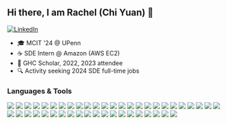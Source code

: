 ## Hi there, I am Rachel (Chi Yuan) 👋

[![LinkedIn](https://img.shields.io/badge/LinkedIn-blue?style=for-the-badge&logoWidth=20&width=80)](https://www.linkedin.com/in/chiyuancy/)
<!--[![Featured Project](https://img.shields.io/badge/Featured%20Project-orange?style=for-the-badge&logoWidth=40&width=80)](https://forxnews.herokuapp.com/)-->

- 🎓 MCIT '24 @ UPenn
- ☕️ SDE Intern @ Amazon (AWS EC2)
- 🥇 GHC Scholar, 2022, 2023 attendee
- 🔍 Activity seeking 2024 SDE full-time jobs




### Languages & Tools

<img src="https://img.shields.io/badge/-Java-f89820?style=flat&logo=java&logoColor=white"> <img src="https://img.shields.io/badge/-JavaScript-f7df1e?style=flat&logo=javascript&logoColor=black"> <img src="https://img.shields.io/badge/-Python-3776ab?style=flat&logo=python&logoColor=white"> <img src="https://img.shields.io/badge/-C-00599c?style=flat&logo=c&logoColor=white"> <img src="https://img.shields.io/badge/-C++-00599c?style=flat&logo=c%2B%2B&logoColor=white"> <img src="https://img.shields.io/badge/-SQL-4DB33D?style=flat&logo=sql&logoColor=white"> <img src="https://img.shields.io/badge/-HTML-e34f26?style=flat&logo=html5&logoColor=white"> <img src="https://img.shields.io/badge/-CSS-9400D3?style=flat&logo=css3&logoColor=white"> <img src="https://img.shields.io/badge/-Spring-4DB33D?style=flat&logo=spring&logoColor=FFFFFF"> <img src="https://img.shields.io/badge/-Spring Boot-4DB33D?style=flat&logo=springboot&logoColor=FFFFFF"> <img src="http://img.shields.io/badge/-Node-430098?style=flat&logo=Node.js&logoColor=white"> <img src="https://img.shields.io/badge/-Express-787878?style=flat&logo=express&logoColor=ffffff"> <img src="https://img.shields.io/badge/-Flask-008080?style=flat&logo=flask&logoColor=ffffff"> <img src="https://img.shields.io/badge/-React-000000?style=flat&logo=react&logoColor=00c8ff"> <img src="https://img.shields.io/badge/-Bootstrap-563D7C?style=flat&logo=bootstrap&logoColor=white"> <img src="https://img.shields.io/badge/-MUI-1976d2?style=flat&logo=mui&logoColor=white"> <img src="https://img.shields.io/badge/-Ant Design-EB2F96?style=flat&logo=antdesign&logoColor=00c8ff"> <img src="https://img.shields.io/badge/-Figma-cc6699?style=flat&logo=figma&logoColor=ffffff"> <img src="https://img.shields.io/badge/-Spark-eed718?style=flat&logo=apache-spark&logoColor=ffffff"> <img src="https://img.shields.io/badge/-Flink-f58220?style=flat&logo=apache-flink&logoColor=ffffff"> <img src="https://img.shields.io/badge/-Hadoop-f7df1e?style=flat&logo=apache-hadoop&logoColor=ffffff"> <img src="http://img.shields.io/badge/-Elasticsearch-4285F4?style=flat&logo=elasticsearch&logoColor=white"> <img src="http://img.shields.io/badge/-Kafka-232F3E?style=flat&logo=apache-kafka&logoColor=FFFFFF"> <img src="https://img.shields.io/badge/-MySQL-F29111?style=flat&logo=mysql&logoColor=FFFFFF"> <img src="https://img.shields.io/badge/-MongoDB-4DB33D?style=flat&logo=mongodb&logoColor=FFFFFF"> <img src="http://img.shields.io/badge/-Neo4j-FFC107?style=flat&logo=neo4j&logoColor=FFFFFF"> <img src="http://img.shields.io/badge/-Redis-F05032?style=flat&logo=redis&logoColor=FFFFFF"> <img src="http://img.shields.io/badge/-AWS-F89820?style=flat&logo=amazon&logoColor=white"> <img src="http://img.shields.io/badge/-GCP-4285F4?style=flat&logo=google%20cloud&logoColor=white"> <img src="http://img.shields.io/badge/-Heroku-430098?style=flat&logo=heroku&logoColor=white"> <img src="https://img.shields.io/badge/-Docker-659ad2?style=flat&logo=docker&logoColor=ffffff"> <img src="http://img.shields.io/badge/-Kubernetes-007ACC?style=flat&logo=kubernetes&logoColor=white"> <img src="http://img.shields.io/badge/-Maven-6933FF?style=flat&logo=maven&logoColor=white"> <img src="http://img.shields.io/badge/-Postman-FF6C37?style=flat&logo=postman&logoColor=white"> <img src="http://img.shields.io/badge/-Swagger-85EA2D?style=flat&logo=swagger&logoColor=white"> <img src="http://img.shields.io/badge/-Mockito-EBEEF5?style=flat&logo=mockito&logoColor=black"> <img src="http://img.shields.io/badge/-JUnit-FB4D42?style=flat&logo=junit&logoColor=white"> <img src="http://img.shields.io/badge/-Jest-C21325?style=flat&logo=jest&logoColor=white"> <img src="http://img.shields.io/badge/-Cypress-17202C?style=flat&logo=cypress&logoColor=white"> <img src="http://img.shields.io/badge/-Linux-FCC624?style=flat&logo=linux&logoColor=black"> <img src="http://img.shields.io/badge/-Git-F05032?style=flat&logo=git&logoColor=FFFFFF"> <img src="http://img.shields.io/badge/-JSON-008CBA?style=flat&logo=json&logoColor=FFFFFF"> <img src="http://img.shields.io/badge/-REST-6DB33F?style=flat&logo=rest&logoColor=FFFFFF"> <img src="http://img.shields.io/badge/-API-FDD023?style=flat&logo=oop&logoColor=FFFFFF"> <img src="http://img.shields.io/badge/-Agile-EF6868?style=flat&logo=agile&logoColor=FFFFFF">
